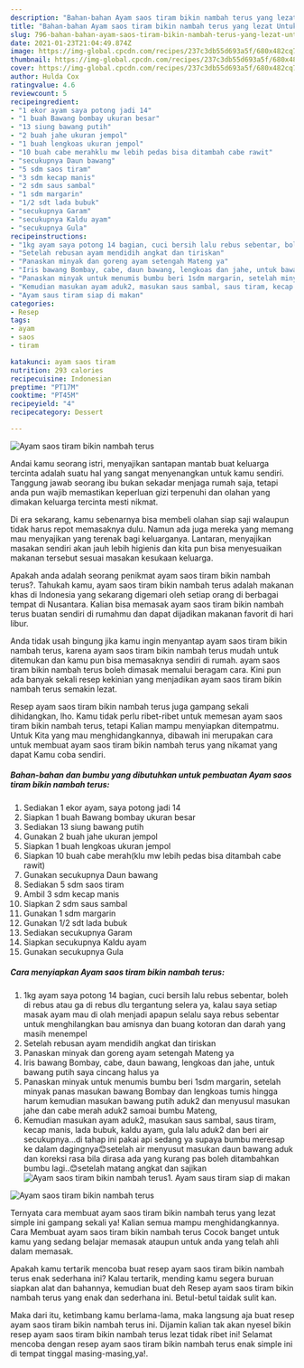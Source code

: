 ```yaml
---
description: "Bahan-bahan Ayam saos tiram bikin nambah terus yang lezat Untuk Jualan"
title: "Bahan-bahan Ayam saos tiram bikin nambah terus yang lezat Untuk Jualan"
slug: 796-bahan-bahan-ayam-saos-tiram-bikin-nambah-terus-yang-lezat-untuk-jualan
date: 2021-01-23T21:04:49.874Z
image: https://img-global.cpcdn.com/recipes/237c3db55d693a5f/680x482cq70/ayam-saos-tiram-bikin-nambah-terus-foto-resep-utama.jpg
thumbnail: https://img-global.cpcdn.com/recipes/237c3db55d693a5f/680x482cq70/ayam-saos-tiram-bikin-nambah-terus-foto-resep-utama.jpg
cover: https://img-global.cpcdn.com/recipes/237c3db55d693a5f/680x482cq70/ayam-saos-tiram-bikin-nambah-terus-foto-resep-utama.jpg
author: Hulda Cox
ratingvalue: 4.6
reviewcount: 5
recipeingredient:
- "1 ekor ayam saya potong jadi 14"
- "1 buah Bawang bombay ukuran besar"
- "13 siung bawang putih"
- "2 buah jahe ukuran jempol"
- "1 buah lengkoas ukuran jempol"
- "10 buah cabe merahklu mw lebih pedas bisa ditambah cabe rawit"
- "secukupnya Daun bawang"
- "5 sdm saos tiram"
- "3 sdm kecap manis"
- "2 sdm saus sambal"
- "1 sdm margarin"
- "1/2 sdt lada bubuk"
- "secukupnya Garam"
- "secukupnya Kaldu ayam"
- "secukupnya Gula"
recipeinstructions:
- "1kg ayam saya potong 14 bagian, cuci bersih lalu rebus sebentar, boleh di rebus atau ga di rebus dlu tergantung selera ya, kalau saya setiap masak ayam mau di olah menjadi apapun selalu saya rebus sebentar untuk menghilangkan bau amisnya dan buang kotoran dan darah yang masih menempel"
- "Setelah rebusan ayam mendidih angkat dan tiriskan"
- "Panaskan minyak dan goreng ayam setengah Mateng ya"
- "Iris bawang Bombay, cabe, daun bawang, lengkoas dan jahe, untuk bawang putih saya cincang halus ya"
- "Panaskan minyak untuk menumis bumbu beri 1sdm margarin, setelah minyak panas masukan bawang Bombay dan lengkoas tumis hingga harum kemudian masukan bawang putih aduk2 dan menyusul masukan jahe dan cabe merah aduk2 samoai bumbu Mateng,"
- "Kemudian masukan ayam aduk2, masukan saus sambal, saus tiram, kecap manis, lada bubuk, kaldu ayam, gula lalu aduk2 dan beri air secukupnya...di tahap ini pakai api sedang ya supaya bumbu meresap ke dalam dagingnya😊setelah air menyusut masukan daun bawang aduk dan koreksi rasa bila dirasa ada yang kurang pas boleh ditambahkan bumbu lagi..😊setelah matang angkat dan sajikan"
- "Ayam saus tiram siap di makan"
categories:
- Resep
tags:
- ayam
- saos
- tiram

katakunci: ayam saos tiram 
nutrition: 293 calories
recipecuisine: Indonesian
preptime: "PT17M"
cooktime: "PT45M"
recipeyield: "4"
recipecategory: Dessert

---
```



![Ayam saos tiram bikin nambah terus](https://img-global.cpcdn.com/recipes/237c3db55d693a5f/680x482cq70/ayam-saos-tiram-bikin-nambah-terus-foto-resep-utama.jpg)

Andai kamu seorang istri, menyajikan santapan mantab buat keluarga tercinta adalah suatu hal yang sangat menyenangkan untuk kamu sendiri. Tanggung jawab seorang ibu bukan sekadar menjaga rumah saja, tetapi anda pun wajib memastikan keperluan gizi terpenuhi dan olahan yang dimakan keluarga tercinta mesti nikmat.

Di era  sekarang, kamu sebenarnya bisa membeli olahan siap saji walaupun tidak harus repot memasaknya dulu. Namun ada juga mereka yang memang mau menyajikan yang terenak bagi keluarganya. Lantaran, menyajikan masakan sendiri akan jauh lebih higienis dan kita pun bisa menyesuaikan makanan tersebut sesuai masakan kesukaan keluarga. 



Apakah anda adalah seorang penikmat ayam saos tiram bikin nambah terus?. Tahukah kamu, ayam saos tiram bikin nambah terus adalah makanan khas di Indonesia yang sekarang digemari oleh setiap orang di berbagai tempat di Nusantara. Kalian bisa memasak ayam saos tiram bikin nambah terus buatan sendiri di rumahmu dan dapat dijadikan makanan favorit di hari libur.

Anda tidak usah bingung jika kamu ingin menyantap ayam saos tiram bikin nambah terus, karena ayam saos tiram bikin nambah terus mudah untuk ditemukan dan kamu pun bisa memasaknya sendiri di rumah. ayam saos tiram bikin nambah terus boleh dimasak memalui beragam cara. Kini pun ada banyak sekali resep kekinian yang menjadikan ayam saos tiram bikin nambah terus semakin lezat.

Resep ayam saos tiram bikin nambah terus juga gampang sekali dihidangkan, lho. Kamu tidak perlu ribet-ribet untuk memesan ayam saos tiram bikin nambah terus, tetapi Kalian mampu menyiapkan ditempatmu. Untuk Kita yang mau menghidangkannya, dibawah ini merupakan cara untuk membuat ayam saos tiram bikin nambah terus yang nikamat yang dapat Kamu coba sendiri.

<!--inarticleads1-->

##### Bahan-bahan dan bumbu yang dibutuhkan untuk pembuatan Ayam saos tiram bikin nambah terus:

1. Sediakan 1 ekor ayam, saya potong jadi 14
1. Siapkan 1 buah Bawang bombay ukuran besar
1. Sediakan 13 siung bawang putih
1. Gunakan 2 buah jahe ukuran jempol
1. Siapkan 1 buah lengkoas ukuran jempol
1. Siapkan 10 buah cabe merah(klu mw lebih pedas bisa ditambah cabe rawit)
1. Gunakan secukupnya Daun bawang
1. Sediakan 5 sdm saos tiram
1. Ambil 3 sdm kecap manis
1. Siapkan 2 sdm saus sambal
1. Gunakan 1 sdm margarin
1. Gunakan 1/2 sdt lada bubuk
1. Sediakan secukupnya Garam
1. Siapkan secukupnya Kaldu ayam
1. Gunakan secukupnya Gula




<!--inarticleads2-->

##### Cara menyiapkan Ayam saos tiram bikin nambah terus:

1. 1kg ayam saya potong 14 bagian, cuci bersih lalu rebus sebentar, boleh di rebus atau ga di rebus dlu tergantung selera ya, kalau saya setiap masak ayam mau di olah menjadi apapun selalu saya rebus sebentar untuk menghilangkan bau amisnya dan buang kotoran dan darah yang masih menempel
1. Setelah rebusan ayam mendidih angkat dan tiriskan
1. Panaskan minyak dan goreng ayam setengah Mateng ya
1. Iris bawang Bombay, cabe, daun bawang, lengkoas dan jahe, untuk bawang putih saya cincang halus ya
1. Panaskan minyak untuk menumis bumbu beri 1sdm margarin, setelah minyak panas masukan bawang Bombay dan lengkoas tumis hingga harum kemudian masukan bawang putih aduk2 dan menyusul masukan jahe dan cabe merah aduk2 samoai bumbu Mateng,
1. Kemudian masukan ayam aduk2, masukan saus sambal, saus tiram, kecap manis, lada bubuk, kaldu ayam, gula lalu aduk2 dan beri air secukupnya...di tahap ini pakai api sedang ya supaya bumbu meresap ke dalam dagingnya😊setelah air menyusut masukan daun bawang aduk dan koreksi rasa bila dirasa ada yang kurang pas boleh ditambahkan bumbu lagi..😊setelah matang angkat dan sajikan
<img src="//assets-global.cpcdn.com/assets/icons/button_play-2c75c40dde080a61004c1f40b05d8f140eaff45d7e9e6481dc71c63d2e7c4909.png" alt="Ayam saos tiram bikin nambah terus">1. Ayam saus tiram siap di makan
<img src="//assets-global.cpcdn.com/assets/icons/button_play-2c75c40dde080a61004c1f40b05d8f140eaff45d7e9e6481dc71c63d2e7c4909.png" alt="Ayam saos tiram bikin nambah terus">



Ternyata cara membuat ayam saos tiram bikin nambah terus yang lezat simple ini gampang sekali ya! Kalian semua mampu menghidangkannya. Cara Membuat ayam saos tiram bikin nambah terus Cocok banget untuk kamu yang sedang belajar memasak ataupun untuk anda yang telah ahli dalam memasak.

Apakah kamu tertarik mencoba buat resep ayam saos tiram bikin nambah terus enak sederhana ini? Kalau tertarik, mending kamu segera buruan siapkan alat dan bahannya, kemudian buat deh Resep ayam saos tiram bikin nambah terus yang enak dan sederhana ini. Betul-betul taidak sulit kan. 

Maka dari itu, ketimbang kamu berlama-lama, maka langsung aja buat resep ayam saos tiram bikin nambah terus ini. Dijamin kalian tak akan nyesel bikin resep ayam saos tiram bikin nambah terus lezat tidak ribet ini! Selamat mencoba dengan resep ayam saos tiram bikin nambah terus enak simple ini di tempat tinggal masing-masing,ya!.

